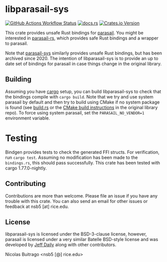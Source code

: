 # libparasail-sys

[![GitHub Actions Workflow Status](https://img.shields.io/github/actions/workflow/status/nsbuitrago/libparasail-sys/test.yml)](https://github.com/nsbuitrago/parasail-rs/actions/workflows/test.yml) [![docs.rs](https://img.shields.io/docsrs/libparasail-sys)](https://docs.rs/libparasail-sys/latest/libparasail_sys/index.html) [![Crates.io Version](https://img.shields.io/crates/v/libparasail-sys)](https://crates.io/crates/libparasail-sys)

This crate provides unsafe Rust bindings for [parasail](https://github.com/jeffdaily/parasail). You might be interested in [parasail-rs](https://gitlab.com/nsbuitrago/parasail-rs), which provides safe Rust bindings and a wrapper to parasail.

Note that [parasail-sys](https://github.com/anp/parasail-sys) similarly provides unsafe Rust bindings, but has been archived since 2020.
The intention of libparasail-sys is to provide an up to date set of bindings for parasail in case things change in the original library.

## Building

Assuming you have [cargo](https://doc.rust-lang.org/stable/cargo/) setup, you can build libparasail-sys to check that the bindings compile with `cargo build`. Note that we try and use system parasail by default and then try to build using CMake if no system package is found (see [build.rs](https://gitlab.com/nsbuitrago/libparasail-sys/-/blob/main/build.rs?ref_type=heads) or the [CMake build instructions](https://github.com/jeffdaily/parasail/tree/master?tab=readme-ov-file#cmake-build) in the original library repo). To force using system parasail, set the `PARASAIL_NO_VENDOR=1` environment variable.

# Testing

Bindgen provides tests to check the generated FFI structs. For verification, run `cargo test`. Assuming no modification has been made to the `bindings.rs`, this should pass successfully. This crate has been tested with cargo 1.77.0-nightly.

## Contributing

Contributions are more than welcome. Please file an issue if you have any trouble with this crate. You can also send an email for
other issues or feedback at nsb5 [at] rice.edu.

## License

libparasail-sys is licensed under the BSD-3-clause license, however, parasail is licensed under a very similar Batelle BSD-style license and was developed by [Jeff Daily](https://github.com/jeffdaily) along with other contributors.

Nicolas Buitrago \<nsb5 [@] rice.edu\>

